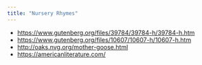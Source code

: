```yaml
---
title: "Nursery Rhymes"
---
```


 - https://www.gutenberg.org/files/39784/39784-h/39784-h.htm
 - https://www.gutenberg.org/files/10607/10607-h/10607-h.htm
 - http://oaks.nvg.org/mother-goose.html
 - https://americanliterature.com/
